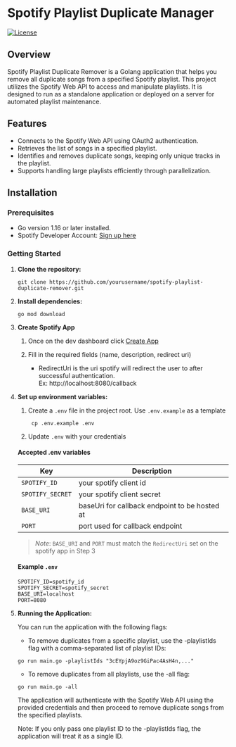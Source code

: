 # Spotify Playlist Duplicate Manager

[![License](https://img.shields.io/badge/License-MIT-blue.svg)](https://opensource.org/licenses/MIT)

## Overview

Spotify Playlist Duplicate Remover is a Golang application that helps you remove all duplicate songs from a specified Spotify playlist. This project utilizes the Spotify Web API to access and manipulate playlists. It is designed to run as a standalone application or deployed on a server for automated playlist maintenance.

## Features

- Connects to the Spotify Web API using OAuth2 authentication.
- Retrieves the list of songs in a specified playlist.
- Identifies and removes duplicate songs, keeping only unique tracks in the playlist.
- Supports handling large playlists efficiently through parallelization.

## Installation

### Prerequisites

- Go version 1.16 or later installed.
- Spotify Developer Account: [Sign up here](https://developer.spotify.com/dashboard/applications)

### Getting Started

1. **Clone the repository:**
   ```shell
   git clone https://github.com/yourusername/spotify-playlist-duplicate-remover.git
   ```

2. **Install dependencies:**
    ```shell
    go mod download
    ```
   
3. **Create Spotify App**

   1. Once on the dev dashboard click [Create App](https://developer.spotify.com/dashboard/create)

   2. Fill in the required fields (name, description, redirect uri)
      - RedirectUri is the uri spotify will redirect the user to after successful authentication. \
      Ex: http://localhost:8080/callback
4. **Set up environment variables:**   
   1. Create a `.env` file in the project root. Use `.env.example` as a template
        ```shell
         cp .env.example .env 
        ```
       
   2. Update `.env` with your credentials

   #### Accepted .env variables

   | Key              | Description                                   |
   |------------------|-----------------------------------------------|
   | `SPOTIFY_ID`     | your spotify client id                        |
   | `SPOTIFY_SECRET` | your spotify client secret                    |
   | `BASE_URI`       | baseUri for callback endpoint to be hosted at |
   | `PORT`           | port used for callback endpoint               |

   > *Note*: `BASE_URI` and `PORT` must match the `RedirectUri` set on the spotify app in Step 3

   #### Example `.env`
     ```dotenv
     SPOTIFY_ID=spotify_id
     SPOTIFY_SECRET=spotify_secret
     BASE_URI=localhost
     PORT=8080
     ```

5. **Running the Application:**

   You can run the application with the following flags:

   - To remove duplicates from a specific playlist, use the -playlistIds flag with a comma-separated list of playlist IDs:

   ``` shell
   go run main.go -playlistIds "3cEYpjA9oz9GiPac4AsH4n,..."
   ```

   - To remove duplicates from all playlists, use the -all flag:

   ```shell
   go run main.go -all
   ```

   The application will authenticate with the Spotify Web API using the provided credentials and then proceed to remove duplicate songs from the specified playlists.

   Note: If you only pass one playlist ID to the -playlistIds flag, the application will treat it as a single ID.